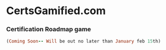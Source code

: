 # CertsGamified.com

### Certification Roadmap game

 
 ```ruby
(Coming Soon-- Will be out no later than January feb 15th)
```

